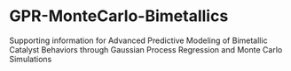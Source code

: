 # GPR-MonteCarlo-Bimetallics
Supporting information for Advanced Predictive Modeling of Bimetallic Catalyst Behaviors through Gaussian Process Regression and Monte Carlo Simulations
